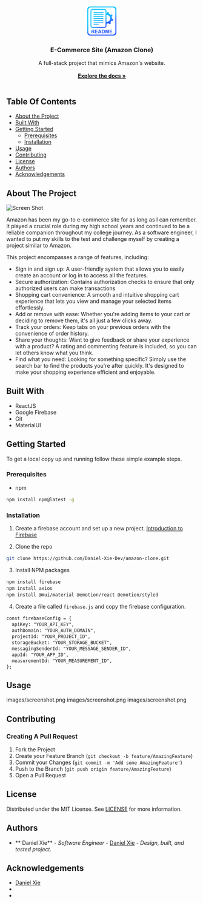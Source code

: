 <br/>
<p align="center">
  <a href="https://github.com/Daniel-Xie-Dev/amazon-clone">
    <img src="images/logo.png" alt="Logo" width="80" height="80">
  </a>

  <h3 align="center">E-Commerce Site (Amazon Clone)</h3>

  <p align="center">
    A full-stack project that mimics Amazon's website. 
    <br/>
    <br/>
    <a href="https://github.com/Daniel-Xie-Dev/amazon-clone"><strong>Explore the docs »</strong></a>
    <br/>
    <br/>
  </p>
</p>



## Table Of Contents

* [About the Project](#about-the-project)
* [Built With](#built-with)
* [Getting Started](#getting-started)
  * [Prerequisites](#prerequisites)
  * [Installation](#installation)
* [Usage](#usage)
* [Contributing](#contributing)
* [License](#license)
* [Authors](#authors)
* [Acknowledgements](#acknowledgements)

## About The Project

![Screen Shot](images/screenshot.png)

Amazon has been my go-to e-commerce site for as long as I can remember. It played a crucial role during my high school years and continued to be a reliable companion throughout my college journey. As a software engineer, I wanted to put my skills to the test and challenge myself by creating a project similar to Amazon.

This project encompasses a range of features, including:
+ Sign in and sign up: A user-friendly system that allows you to easily create an account or log in to access all the features.
+ Secure authorization: Contains authorization checks to ensure that only authorized users can make transactions
+ Shopping cart convenience: A smooth and intuitive shopping cart experience that lets you view and manage your selected items effortlessly.
+ Add or remove with ease: Whether you're adding items to your cart or deciding to remove them, it's all just a few clicks away. 
+ Track your orders: Keep tabs on your previous orders with the convenience of order history.
+ Share your thoughts: Want to give feedback or share your experience with a product? A rating and commenting feature is included, so you can let others know what you think.
+ Find what you need: Looking for something specific? Simply use the search bar to find the products you're after quickly. It's designed to make your shopping experience efficient and enjoyable.

## Built With

+ ReactJS
+ Google Firebase
+ Git
+ MaterialUI

## Getting Started

To get a local copy up and running follow these simple example steps.

### Prerequisites

* npm

```sh
npm install npm@latest -g
```

### Installation

1. Create a firebase account and set up a new project. [Introduction to Firebase](https://www.youtube.com/watch?v=9kRgVxULbag)

2. Clone the repo

```sh
git clone https://github.com/Daniel-Xie-Dev/amazon-clone.git
```

3. Install NPM packages

```sh
npm install firebase
npm install axios
npm install @mui/material @emotion/react @emotion/styled
```

4. Create a file called `firebase.js` and copy the firebase configuration.

```JS
const firebaseConfig = {
  apiKey: "YOUR_API_KEY",
  authDomain: "YOUR_AUTH_DOMAIN",
  projectId: "YOUR_PROJECT_ID",
  storageBucket: "YOUR_STORAGE_BUCKET",
  messagingSenderId: "YOUR_MESSAGE_SENDER_ID",
  appId: "YOUR_APP_ID",
  measurementId: "YOUR_MEASUREMENT_ID",
};
```

## Usage

images/screenshot.png
images/screenshot.png
images/screenshot.png

## Contributing



### Creating A Pull Request

1. Fork the Project
2. Create your Feature Branch (`git checkout -b feature/AmazingFeature`)
3. Commit your Changes (`git commit -m 'Add some AmazingFeature'`)
4. Push to the Branch (`git push origin feature/AmazingFeature`)
5. Open a Pull Request

## License

Distributed under the MIT License. See [LICENSE](https://github.com/Daniel-Xie-Dev/amazon-clone/blob/main/LICENSE.md) for more information.

## Authors

* ** Daniel Xie** - *Software Engineer* - [ Daniel Xie](https://github.com/Daniel-Xie-Dev) - *Design, built, and tested project.*

## Acknowledgements

* [Daniel Xie](https://github.com/Daniel-Xie-Dev)
* []()
* []()
